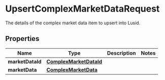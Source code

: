 

# UpsertComplexMarketDataRequest

The details of the complex market data item to upsert into Lusid.

## Properties

Name | Type | Description | Notes
------------ | ------------- | ------------- | -------------
**marketDataId** | [**ComplexMarketDataId**](ComplexMarketDataId.md) |  | 
**marketData** | [**ComplexMarketData**](ComplexMarketData.md) |  | 



